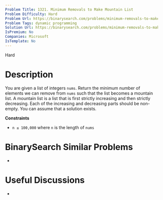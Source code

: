 ```yaml
---
Problem Title: 1321. Minimum Removals to Make Mountain List
Problem Difficulty: Hard
Problem Url: https://binarysearch.com/problems/minimum-removals-to-make-mountain-list/
Problem Tags: dynamic programming
Solution Url: https://binarysearch.com/problems/minimum-removals-to-make-mountain-list/solutions/
IsPremium: No
Companies: Microsoft
IsTemplate: No
---
```


<span style="color: ;">Hard</span>

# Description

You are given a list of integers `nums`. Return the minimum number of elements we can remove from `nums` such that the list becomes a mountain list. A mountain list is a list that is first strictly increasing and then strictly decreasing. Each of the increasing and decreasing parts should be non-empty. You can assume that a solution exists.


**Constraints**
- `n ≤ 100,000` where `n` is the length of `nums`

# BinarySearch Similar Problems

- []()

# Useful Discussions

- []()
